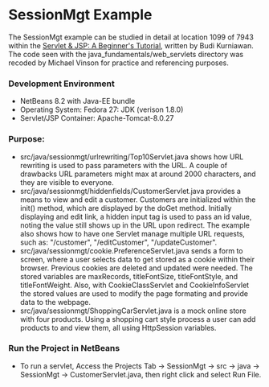 SessionMgt Example
====================

The SessionMgt example can be studied in detail at location 1099 of 7943 within
the [Servlet & JSP: A Beginner's Tutorial](https://brainysoftware.com/9781771970327),
written by Budi Kurniawan. The code seen with the java_fundamentals/web_servlets
directory was recoded by Michael Vinson for practice and referencing purposes.

### Development Environment
* NetBeans 8.2 with Java-EE bundle
* Operating System: Fedora 27: JDK (verison 1.8.0)
* Servlet/JSP Container: Apache-Tomcat-8.0.27

### Purpose:
* src/java/sessionmgt/urlrewriting/Top10Servlet.java shows how URL 
  rewriting is used to pass parameters with the URL. A couple of drawbacks
  URL parameters might max at around 2000 characters, and they are visible
  to everyone. 
* src/java/sessionmgt/hiddenfields/CustomerServlet.java provides a means 
  to view and edit a customer. Customers are initialized within the init() 
  method, which are displayed by the doGet method. Initially displaying 
  and edit link, a hidden input tag is used to pass an id value, noting the 
  value still shows up in the URL upon redirect. The example also shows how
  to have one Servlet manage multiple URL requests, such as: "/customer", 
  "/editCustomer", "/updateCustomer". 
* src/java/sessionmgt/cookie.PreferenceServlet.java sends a form to screen,
  where a user selects data to get stored as a cookie within their browser.
  Previous cookies are deleted and updated were needed. The stored variables
  are maxRecords, titleFontSize, titleFontStyle, and titleFontWeight. Also,
  with CookieClassServlet and CookieInfoServlet the stored values are used
  to modify the page formating and provide data to the webpage.
* src/java/sessionmgt/ShoppingCarServlet.java is a mock online store with 
  four products. Using a shopping cart style process a user can add products
  to and view them, all using HttpSession variables.


### Run the Project in NetBeans
* To run a servlet, Access the Projects Tab -> SessionMgt -> src -> java ->
  SessionMgt -> CustomerServlet.java, then right click and select
  Run File.

